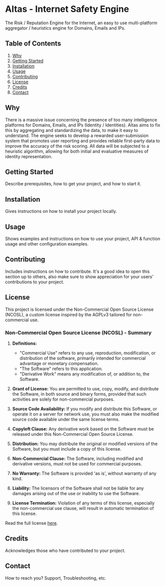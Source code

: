 # Altas - Internet Safety Engine

The Risk / Reputation Engine for the Internet, an easy to use multi-platform aggregator / heuristics engine for Domains,
Emails and IPs.

## Table of Contents
1. [Why](#why)
2. [Getting Started](#getting-started)
3. [Installation](#installation)
4. [Usage](#usage)
5. [Contributing](#contributing)
6. [License](#license)
7. [Credits](#credits)
8. [Contact](#contact)

## Why

There is a massive issue concerning the presence of too many intelligence platforms for Domains, Emails, and IPs
(Identity / Identities). Altas aims to fix this by aggregating and standardizing the
data, to make it easy to understand. The engine seeks to develop a rewarded user-submission system that promotes user reporting and provides reliable first-party data to improve the accuracy of the risk scoring. All data will be subjected to a heuristic algorithm, allowing for both initial and evaluative measures of identity representation.

## Getting Started

Describe prerequisites, how to get your project, and how to start it.

## Installation

Gives instructions on how to install your project locally.

## Usage

Shows examples and instructions on how to use your project, API & function usage and other configuration examples.

## Contributing

Includes instructions on how to contribute. It's a good idea to open this section up to others, also make sure to show appreciation for your users' contributions to your project.

## License

This project is licensed under the Non-Commercial Open Source License (NCOSL), a custom license inspired by the AGPLv3 tailored for non-commercial use.

### Non-Commercial Open Source License (NCOSL) - Summary

1. **Definitions:**
    - "Commercial Use" refers to any use, reproduction, modification, or distribution of the software, primarily intended for commercial advantage or monetary compensation.
    - "The Software" refers to this application.
    - "Derivative Work" means any modification of, or addition to, the Software.

2. **Grant of License:** You are permitted to use, copy, modify, and distribute the Software, in both source and binary forms, provided that such activities are solely for non-commercial purposes.

3. **Source Code Availability:** If you modify and distribute this Software, or operate it on a server for network use, you must also make the modified source code available under the same license terms.

4. **Copyleft Clause:** Any derivative work based on the Software must be released under this Non-Commercial Open Source License.

5. **Distribution:** You may distribute the original or modified versions of the Software, but you must include a copy of this license.

6. **Non-Commercial Clause:** The Software, including modified and derivative versions, must not be used for commercial purposes.

7. **No Warranty:** The Software is provided 'as is', without warranty of any kind.

8. **Liability:** The licensors of the Software shall not be liable for any damages arising out of the use or inability to use the Software.

9. **License Termination:** Violation of any terms of this license, especially the non-commercial use clause, will result in automatic termination of this license.

Read the full license [here](LICENSE.md).


## Credits

Acknowledges those who have contributed to your project.

## Contact

How to reach you? Support, Troubleshooting, etc.